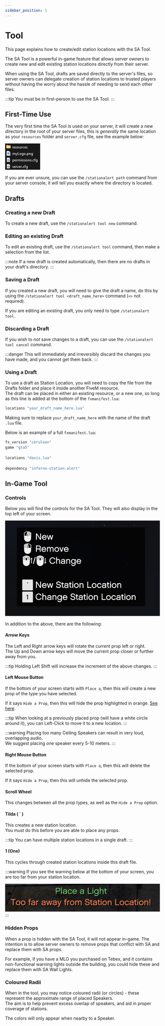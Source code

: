 ```yaml
---
sidebar_position: 1
---
```


# Tool

This page explains how to create/edit station locations with the SA Tool.

The SA Tool is a powerful in-game feature that allows server owners to create new and edit existing station locations directly from their server.

When using the SA Tool, drafts are saved directly to the server's files, so server owners can delegate creation of station locations to trusted players without having the worry about the hassle of needing to send each other files.

:::tip
You must be in first-person to use the SA Tool.
:::

## First-Time Use

The very first time the SA Tool is used on your server, it will create a new directory in the root of your server files, this is *generally* the same location as your `resources` folder and `server.cfg` file, see the example below:

![Root Directory](assets/root.png)

If you are ever unsure, you can use the `/stationalert path` command from your server console, it will tell you exactly where the directory is located.

## Drafts

### Creating a new Draft

To create a new draft, use the `/stationalert tool new` command.

### Editing an existing Draft

To edit an existing draft, use the `/stationalert tool` command, then make a selection from the list.

:::note
If a new draft is created automatically, then there are no drafts in your draft's directory.
:::

### Saving a Draft

If you created a new draft, you will need to give the draft a name, do this by using the `/stationalert tool <draft_name_here>` command (`<>` not required).

If you are editing an existing draft, you only need to type `/stationalert tool`.

### Discarding a Draft

If you wish to *not* save changes to a draft, you can use the `/stationalert tool cancel` command.

:::danger
This will immediately and irreversibly discard the changes you have made, and you cannot get them back.
:::

### Using a Draft

To use a draft as Station Location, you will need to copy the file from the Drafts folder and place it inside another FiveM resource.  
The draft can be placed in either an existing resource, or a new one, so long as this line is added at the bottom of the `fxmanifest.lua`:

```lua
locations "your_draft_name_here.lua"
```

Making sure to replace `your_draft_name_here` with the name of the draft `.lua` file.

Below is an example of a full `fxmanifest.lua`:
```lua showLineNumbers
fx_version "cerulean"
game "gta5"

locations "davis.lua"

dependency "inferno-station-alert"
```

## In-Game Tool

### Controls 

Below you will find the controls for the SA Tool. They will also display in the top left of your screen.

![Controls](assets/controls.png)

In addition to the above, there are the following:

#### Arrow Keys
The Left and Right arrow keys will rotate the current prop left or right.  
The Up and Down arrow keys will move the current prop closer or further away from you.

:::tip
Holding Left Shift will increase the increment of the above changes.
:::

#### Left Mouse Button

If the bottom of your screen starts with `Place a`, then this will create a new prop of the type you have selected.

If it says `Hide a Prop`, then this will hide the prop highlighted in orange. [See here](#hidden-props).

:::tip
When looking at a previously placed prop (will have a white circle around it), you can Left-Click to move it to a new location.
:::

:::warning
Placing too many Ceiling Speakers can result in very loud, overlapping audio.  
We suggest placing one speaker every 5-10 meters.
:::

#### Right Mouse Button

If the bottom of your screen starts with `Place a`, then this will delete the selected prop.

If it says `Hide a Prop`, then this will unhide the selected prop.

#### Scroll Wheel

This changes between all the prop types, as well as the `Hide a Prop` option.

#### Tilda ( ` )

This creates a new station location.  
You must do this before you are able to place any props.

:::tip
You can have multiple station locations in a single draft.
:::

#### 1 (One)

This cycles through created station locations inside this draft file.

:::warning
If you see the warning below at the bottom of your screen, you are too far from your station location.

![Too far away!](assets/distance.png)
:::

### Hidden Props

When a prop is hidden with the SA Tool, it will not appear in-game. The intention is to allow server owners to remove props that conflict with SA and replace them with SA props.

For example, if you have a MLO you purchased on Tebex, and it contains non-functional warning lights outside the building, you could hide these and replace them with SA Wall Lights.

### Coloured Radii
When in the tool, you may notice coloured radii (or circles) - these represent the approximate range of placed Speakers.  
The aim is to help prevent excess overlap of speakers, and aid in proper coverage of stations.

The colors will only appear when nearby to a Speaker.
